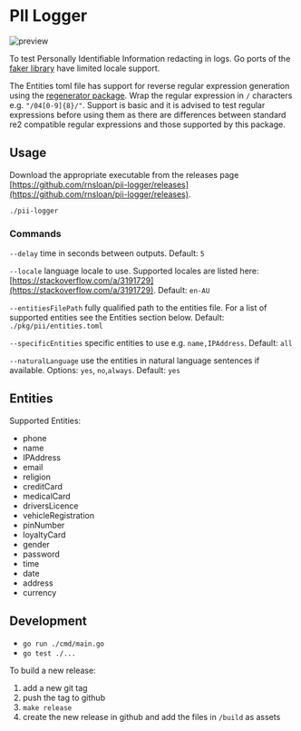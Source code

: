 # PII Logger

![preview](https://user-images.githubusercontent.com/2513462/189565365-ffeed618-3058-406e-8970-be4374cb296d.gif)

To test Personally Identifiable Information redacting in logs. Go ports of the [faker library](https://github.com/faker-js/faker) have limited locale support.

The Entities toml file has support for reverse regular expression generation using the [regenerator package](https://pkg.go.dev/github.com/zach-klippenstein/goregen). Wrap the regular expression in `/` characters e.g. `"/04[0-9]{8}/"`. Support is basic and it is advised to test regular expressions before using them as there are differences between standard re2 compatible regular expressions and those supported by this package.

## Usage

Download the appropriate executable from the releases page [https://github.com/rnsloan/pii-logger/releases](https://github.com/rnsloan/pii-logger/releases).

`./pii-logger`

### Commands

`--delay` time in seconds between outputs. Default: `5`

`--locale` language locale to use. Supported locales are listed here: [https://stackoverflow.com/a/3191729](https://stackoverflow.com/a/3191729). Default: `en-AU`

`--entitiesFilePath` fully qualified path to the entities file. For a list of supported entities see the Entities section below. Default: `./pkg/pii/entities.toml`

`--specificEntities` specific entities to use e.g. `name,IPAddress`. Default: `all`

`--naturalLanguage` use the entities in natural language sentences if available. Options: `yes`, `no`,`always`. Default: `yes`

## Entities

Supported Entities:

- phone
- name
- IPAddress
- email
- religion
- creditCard
- medicalCard
- driversLicence
- vehicleRegistration
- pinNumber
- loyaltyCard
- gender
- password
- time
- date
- address
- currency

## Development

- `go run ./cmd/main.go`
- `go test ./...`

To build a new release:

1. add a new git tag
2. push the tag to github
3. `make release`
4. create the new release in github and add the files in `/build` as assets
